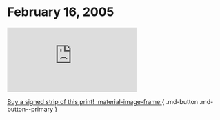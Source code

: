 # February 16, 2005

![](https://www.achewood.com/comic.php?date=02162005)

[Buy a signed strip of this print! :material-image-frame:](https://achewood-holiday-pop-up.myshopify.com/products/strip#02162005){ .md-button .md-button--primary }
